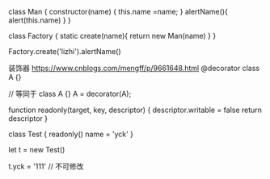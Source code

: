 class Man {
  constructor(name) {
    this.name =name;
  }
  alertName(){
    alert(this.name)
  }
}


class Factory {
  static create(name){
    return new Man(name)
  }
}


Factory.create('lizhi').alertName()


装饰器 https://www.cnblogs.com/mengff/p/9661648.html
@decorator
class A {}

// 等同于
class A {}
A = decorator(A);

function readonly(target, key, descriptor) {
  descriptor.writable = false
  return descriptor
}

class Test {
  readonly()
  name = 'yck'
}

let t = new Test()

t.yck = '111' // 不可修改